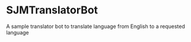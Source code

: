 # SJMTranslatorBot
A sample translator bot to translate language from English to a requested language

